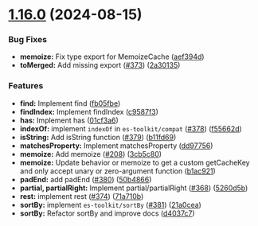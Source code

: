 # [1.16.0](https://github.com/toss/es-toolkit/compare/v1.15.1...v1.16.0) (2024-08-15)


### Bug Fixes

* **memoize:** Fix type export for MemoizeCache ([aef394d](https://github.com/toss/es-toolkit/commit/aef394d8c4b4a8eb71002dd8c2897f726cefc510))
* **toMerged:** Add missing export ([#373](https://github.com/toss/es-toolkit/issues/373)) ([2a30135](https://github.com/toss/es-toolkit/commit/2a3013597c5c523bdbe946432607e3393cd90210))


### Features

* **find:** Implement find ([fb05fbe](https://github.com/toss/es-toolkit/commit/fb05fbe3551f4e475c56d6a05e72770fd8cbfab5))
* **findIndex:** Implement findIndex ([c9587f3](https://github.com/toss/es-toolkit/commit/c9587f38165773eff2999a090d85f7465839e22f))
* **has:** Implement has ([01cf3a6](https://github.com/toss/es-toolkit/commit/01cf3a6c9ab401cace7149b4ff9985397d7832a4))
* **indexOf:** implement `indexOf` in `es-toolkit/compat` ([#378](https://github.com/toss/es-toolkit/issues/378)) ([f55662d](https://github.com/toss/es-toolkit/commit/f55662d994c65469318086c811b59655386f76d0))
* **isString:** Add isString function ([#379](https://github.com/toss/es-toolkit/issues/379)) ([b11fd69](https://github.com/toss/es-toolkit/commit/b11fd69e17db3b396ce443f1bbf704439d7da1f2))
* **matchesProperty:** Implement matchesProperty ([dd97756](https://github.com/toss/es-toolkit/commit/dd97756ffb98a4a2e5bef0201c4e514a19c81d5e))
* **memoize:** Add memoize ([#208](https://github.com/toss/es-toolkit/issues/208)) ([3cb5c80](https://github.com/toss/es-toolkit/commit/3cb5c804e135c71ee291c972b6559e59c50e3660))
* **memoize:** Update behavior or memoize to get a custom getCacheKey and only accept unary or zero-argument function ([b1ac921](https://github.com/toss/es-toolkit/commit/b1ac921779985f39169906606b0e1977d2c08294))
* **padEnd:** add padEnd ([#380](https://github.com/toss/es-toolkit/issues/380)) ([50b4866](https://github.com/toss/es-toolkit/commit/50b48669092ad4f041e71049d700a27297f1302f))
* **partial, partialRight:** Implement partial/partialRight ([#368](https://github.com/toss/es-toolkit/issues/368)) ([5260d5b](https://github.com/toss/es-toolkit/commit/5260d5b81bfb8b667e788184c84491f6f0ee0697))
* **rest:** implement rest ([#374](https://github.com/toss/es-toolkit/issues/374)) ([71a710b](https://github.com/toss/es-toolkit/commit/71a710b76281e0a73dea03151e29d75ef15010eb))
* **sortBy:** implement `es-toolkit/sortBy` ([#381](https://github.com/toss/es-toolkit/issues/381)) ([21a0cea](https://github.com/toss/es-toolkit/commit/21a0ceabc51d1372b6db29c3046f9cbb6adedb85))
* **sortBy:** Refactor sortBy and improve docs ([d4037c7](https://github.com/toss/es-toolkit/commit/d4037c755c5498b0b646e3738eb96d7944295742))